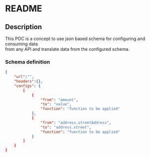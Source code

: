 # README

## Description
This POC is a concept to use json based schema for configuring and consuming data  
from any API and translate data from the configured schema.

### Schema definition

```json
{
    "url":"",
    "headers":{},
    "configs": {
        [
            {
                "from": "amount",
                "to": "value",
                "function": "function to be applied"
            },
            {
                "from": "address.streetAddress",
                "to": "address.street",
                "function": "function to be applied"
            }
        ]
    }
}

```